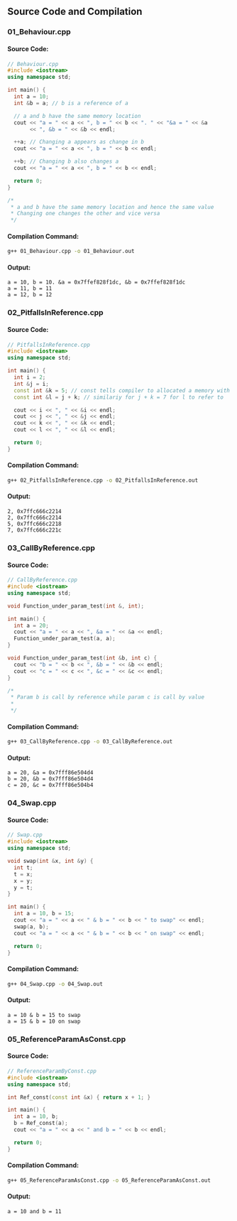 
## Source Code and Compilation

### 01_Behaviour.cpp

#### Source Code:
```cpp
// Behaviour.cpp
#include <iostream>
using namespace std;

int main() {
  int a = 10;
  int &b = a; // b is a reference of a

  // a and b have the same memory location
  cout << "a = " << a << ", b = " << b << ". " << "&a = " << &a
       << ", &b = " << &b << endl;

  ++a; // Changing a appears as change in b
  cout << "a = " << a << ", b = " << b << endl;

  ++b; // Changing b also changes a
  cout << "a = " << a << ", b = " << b << endl;

  return 0;
}

/*
 * a and b have the same memory location and hence the same value
 * Changing one changes the other and vice versa
 */

```
#### Compilation Command:
```sh
g++ 01_Behaviour.cpp -o 01_Behaviour.out
```
#### Output:
```
a = 10, b = 10. &a = 0x7ffef828f1dc, &b = 0x7ffef828f1dc
a = 11, b = 11
a = 12, b = 12
```
### 02_PitfallsInReference.cpp

#### Source Code:
```cpp
// PitfallsInReference.cpp
#include <iostream>
using namespace std;

int main() {
  int i = 2;
  int &j = i;
  const int &k = 5; // const tells compiler to allocated a memory with value 5
  const int &l = j + k; // similariy for j + k = 7 for l to refer to

  cout << i << ", " << &i << endl;
  cout << j << ", " << &j << endl;
  cout << k << ", " << &k << endl;
  cout << l << ", " << &l << endl;

  return 0;
}

```
#### Compilation Command:
```sh
g++ 02_PitfallsInReference.cpp -o 02_PitfallsInReference.out
```
#### Output:
```
2, 0x7ffc666c2214
2, 0x7ffc666c2214
5, 0x7ffc666c2218
7, 0x7ffc666c221c
```
### 03_CallByReference.cpp

#### Source Code:
```cpp
// CallByReference.cpp
#include <iostream>
using namespace std;

void Function_under_param_test(int &, int);

int main() {
  int a = 20;
  cout << "a = " << a << ", &a = " << &a << endl;
  Function_under_param_test(a, a);
}

void Function_under_param_test(int &b, int c) {
  cout << "b = " << b << ", &b = " << &b << endl;
  cout << "c = " << c << ", &c = " << &c << endl;
}

/*
 * Param b is call by reference while param c is call by value
 *
 */

```
#### Compilation Command:
```sh
g++ 03_CallByReference.cpp -o 03_CallByReference.out
```
#### Output:
```
a = 20, &a = 0x7fff86e504d4
b = 20, &b = 0x7fff86e504d4
c = 20, &c = 0x7fff86e504b4
```
### 04_Swap.cpp

#### Source Code:
```cpp
// Swap.cpp
#include <iostream>
using namespace std;

void swap(int &x, int &y) {
  int t;
  t = x;
  x = y;
  y = t;
}

int main() {
  int a = 10, b = 15;
  cout << "a = " << a << " & b = " << b << " to swap" << endl;
  swap(a, b);
  cout << "a = " << a << " & b = " << b << " on swap" << endl;

  return 0;
}

```
#### Compilation Command:
```sh
g++ 04_Swap.cpp -o 04_Swap.out
```
#### Output:
```
a = 10 & b = 15 to swap
a = 15 & b = 10 on swap
```
### 05_ReferenceParamAsConst.cpp

#### Source Code:
```cpp
// ReferenceParamByConst.cpp
#include <iostream>
using namespace std;

int Ref_const(const int &x) { return x + 1; }

int main() {
  int a = 10, b;
  b = Ref_const(a);
  cout << "a = " << a << " and b = " << b << endl;

  return 0;
}

```
#### Compilation Command:
```sh
g++ 05_ReferenceParamAsConst.cpp -o 05_ReferenceParamAsConst.out
```
#### Output:
```
a = 10 and b = 11
```
